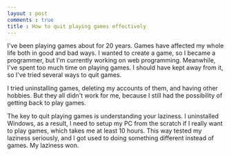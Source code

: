 ```yaml
---
layout : post
comments : true
title : How to quit playing games effectively
---
```


I've been playing games about for 20 years. Games have affected my whole life both in good and bad ways. I wanted to create a game, so I became a programmer, but I'm currently working on web programming. Meanwhile, I've spent too much time on playing games. I should have kept away from it, so I've tried several ways to quit games.

<!--break-->
I tried uninstalling games, deleting my accounts of them, and having other hobbies. But they all didn't work for me, because I still had the possibility of getting back to play games.

The key to quit playing games is understanding your laziness. I uninstalled Windows, as a result, I need to setup my PC from the scratch if I really want to play games, which takes me at least 10 hours. This way tested my laziness seriously, and I got used to doing something different instead of games. My laziness won.
